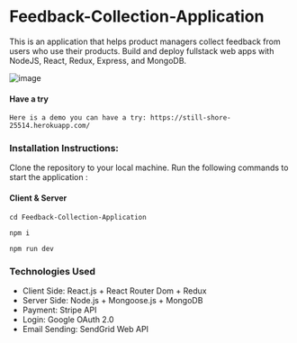 # Feedback-Collection-Application
This is an application that helps product managers collect feedback from users who use their products.
Build and deploy fullstack web apps with NodeJS, React, Redux, Express, and MongoDB.

![image](https://github.com/Houshilian/Feedback-Collection-Application-MERN-Stack/blob/main/show.png)

#### Have a try
```
Here is a demo you can have a try: https://still-shore-25514.herokuapp.com/
````

### Installation Instructions:
Clone the repository to your local machine.
Run the following commands to start the application :

#### Client & Server
```
cd Feedback-Collection-Application

npm i

npm run dev
````

### Technologies Used
- Client Side: React.js + React Router Dom + Redux
- Server Side: Node.js + Mongoose.js + MongoDB
- Payment: Stripe API
- Login: Google OAuth 2.0
- Email Sending: SendGrid Web API
